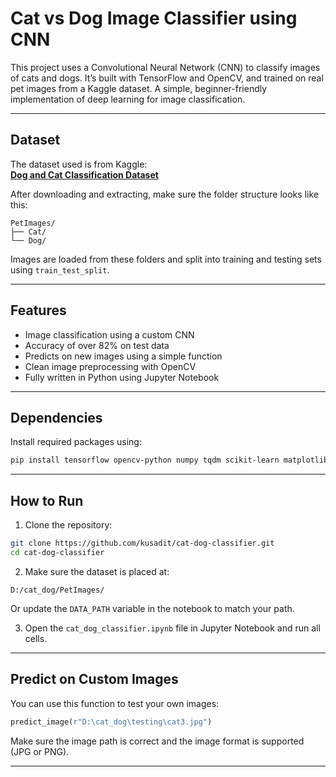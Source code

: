 # Cat vs Dog Image Classifier using CNN

This project uses a Convolutional Neural Network (CNN) to classify images of cats and dogs. It’s built with TensorFlow and OpenCV, and trained on real pet images from a Kaggle dataset. A simple, beginner-friendly implementation of deep learning for image classification.

---

## Dataset

The dataset used is from Kaggle:  
**[Dog and Cat Classification Dataset](https://www.kaggle.com/datasets/bhavikjikadara/dog-and-cat-classification-dataset)**

After downloading and extracting, make sure the folder structure looks like this:

```
PetImages/
├── Cat/
└── Dog/
```

Images are loaded from these folders and split into training and testing sets using `train_test_split`.

---

## Features

- Image classification using a custom CNN
- Accuracy of over 82% on test data
- Predicts on new images using a simple function
- Clean image preprocessing with OpenCV
- Fully written in Python using Jupyter Notebook

---

## Dependencies

Install required packages using:

```bash
pip install tensorflow opencv-python numpy tqdm scikit-learn matplotlib
```

---

## How to Run

1. Clone the repository:

```bash
git clone https://github.com/kusadit/cat-dog-classifier.git
cd cat-dog-classifier
```

2. Make sure the dataset is placed at:

```text
D:/cat_dog/PetImages/
```

Or update the `DATA_PATH` variable in the notebook to match your path.

3. Open the `cat_dog_classifier.ipynb` file in Jupyter Notebook and run all cells.

---

## Predict on Custom Images

You can use this function to test your own images:

```python
predict_image(r"D:\cat_dog\testing\cat3.jpg")
```

Make sure the image path is correct and the image format is supported (JPG or PNG).

---

